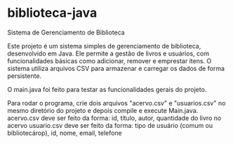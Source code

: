 # biblioteca-java
Sistema de Gerenciamento de Biblioteca

Este projeto é um sistema simples de gerenciamento de biblioteca, desenvolvido em Java. Ele permite a gestão de livros e usuários, com funcionalidades básicas como adicionar, remover e emprestar itens. O sistema utiliza arquivos CSV para armazenar e carregar os dados de forma persistente.

O main.java foi feito para testar as funcionalidades gerais do projeto.

Para rodar o programa, crie dois arquivos "acervo.csv" e "usuarios.csv" no mesmo diretório do projeto e depois compile e execute Main.java.
acervo.csv deve ser feito da forma: id, título, autor, quantidade do livro no acervo
usuario.csv deve ser feito da forma: tipo de usuário (comum ou bibliotecárop), id, nome, email, telefone